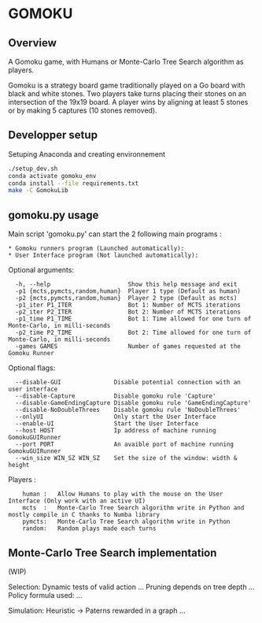 # GOMOKU

## Overview

A Gomoku game, with Humans or Monte-Carlo Tree Search algorithm as players.

Gomoku is a strategy board game traditionally played on a Go board with black and white stones. Two players take turns placing their stones on an intersection of the 19x19 board. A player wins by aligning at least 5 stones or by making 5 captures (10 stones removed).

## Developper setup

Setuping Anaconda and creating environnement

```bash
./setup_dev.sh
conda activate gomoku_env
conda install --file requirements.txt
make -C GomokuLib
```

## gomoku.py usage

Main script 'gomoku.py' can start the 2 following main programs :

    * Gomoku runners program (Launched automatically):
    * User Interface program (Not launched automatically):

Optional arguments:
```
  -h, --help                      Show this help message and exit
  -p1 {mcts,pymcts,random,human}  Player 1 type (Default as human)
  -p2 {mcts,pymcts,random,human}  Player 2 type (Default as mcts)
  -p1_iter P1_ITER                Bot 1: Number of MCTS iterations
  -p2_iter P2_ITER                Bot 2: Number of MCTS iterations
  -p1_time P1_TIME                Bot 1: Time allowed for one turn of Monte-Carlo, in milli-seconds
  -p2_time P2_TIME                Bot 2: Time allowed for one turn of Monte-Carlo, in milli-seconds
  -games GAMES                    Number of games requested at the Gomoku Runner
```

Optional flags:
```
  --disable-GUI               Disable potential connection with an user interface
  --disable-Capture           Disable gomoku rule 'Capture'
  --disable-GameEndingCapture Disable gomoku rule 'GameEndingCapture'
  --disable-NoDoubleThrees    Disable gomoku rule 'NoDoubleThrees'
  --onlyUI                    Only start the User Interface
  --enable-UI                 Start the User Interface
  --host HOST                 Ip address of machine running GomokuGUIRunner
  --port PORT                 An avaible port of machine running GomokuGUIRunner
  --win_size WIN_SZ WIN_SZ    Set the size of the window: width & height
```

Players :
```
    human :   Allow Humans to play with the mouse on the User Interface (Only work with an active UI)
    mcts  :   Monte-Carlo Tree Search algorithm write in Python and mostly compile in C thanks to Numba library
    pymcts:   Monte-Carlo Tree Search algorithm write in Python
    random:   Random plays made each turns
```

## Monte-Carlo Tree Search implementation
(WIP)

Selection:
  Dynamic tests of valid action ...
  Pruning depends on tree depth ...
  Policy formula used:
    ...

Simulation:
  Heuristic -> Paterns rewarded in a graph ...
